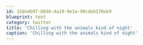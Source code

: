 ```yaml
---
id: 15dedb97-88d4-4a19-9e3a-90cdeb170eb9
blueprint: text
category: twitter
title: 'Chilling with the animals kind of night'
caption: 'Chilling with the animals kind of night'
---
```

